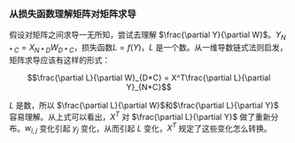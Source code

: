 ### 从损失函数理解矩阵对矩阵求导
假设对矩阵之间求导一无所知，尝试去理解 $\frac{\partial Y}{\partial W}$。$Y_{N*C}=X_{N*D}W_{D*C}$，损失函数$L=f(Y)$，$L$ 是一个数。从一维导数链式法则启发，矩阵求导应该有这样的形式：

$$\frac{\partial L}{\partial W}_{D*C} = X^T\frac{\partial L}{\partial Y}_{N*C}$$

$L$ 是数，所以 $\frac{\partial L}{\partial W}$和$\frac{\partial L}{\partial Y}$ 容易理解。从上式可以看出，$X^T$ 对 $\frac{\partial L}{\partial Y}$ 做了重新分布。$w_{i,j}$ 变化引起 $y_{j}$ 变化，从而引起 $L$ 变化，$X^T$ 规定了这些变化怎么转换。

